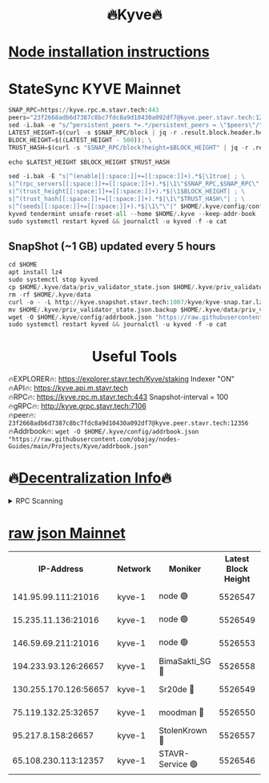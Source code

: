 <h1 align="center"> 🔥Kyve🔥</h1>

[Node installation instructions](https://github.com/obajay/nodes-Guides/tree/main/Projects/Kyve)
=
# StateSync KYVE Mainnet
```python
SNAP_RPC=https://kyve.rpc.m.stavr.tech:443
peers="23f2668adb6d7387c8bc7fdc8a9d10430a092df7@kyve.peer.stavr.tech:12356"
sed -i.bak -e "s/^persistent_peers *=.*/persistent_peers = \"$peers\"/" $HOME/.kyve/config/config.toml
LATEST_HEIGHT=$(curl -s $SNAP_RPC/block | jq -r .result.block.header.height); \
BLOCK_HEIGHT=$((LATEST_HEIGHT - 500)); \
TRUST_HASH=$(curl -s "$SNAP_RPC/block?height=$BLOCK_HEIGHT" | jq -r .result.block_id.hash)

echo $LATEST_HEIGHT $BLOCK_HEIGHT $TRUST_HASH

sed -i.bak -E "s|^(enable[[:space:]]+=[[:space:]]+).*$|\1true| ; \
s|^(rpc_servers[[:space:]]+=[[:space:]]+).*$|\1\"$SNAP_RPC,$SNAP_RPC\"| ; \
s|^(trust_height[[:space:]]+=[[:space:]]+).*$|\1$BLOCK_HEIGHT| ; \
s|^(trust_hash[[:space:]]+=[[:space:]]+).*$|\1\"$TRUST_HASH\"| ; \
s|^(seeds[[:space:]]+=[[:space:]]+).*$|\1\"\"|" $HOME/.kyve/config/config.toml
kyved tendermint unsafe-reset-all --home $HOME/.kyve --keep-addr-book
sudo systemctl restart kyved && journalctl -u kyved -f -o cat
```

## SnapShot (~1 GB) updated every 5 hours
```python
cd $HOME
apt install lz4
sudo systemctl stop kyved
cp $HOME/.kyve/data/priv_validator_state.json $HOME/.kyve/priv_validator_state.json.backup
rm -rf $HOME/.kyve/data
curl -o - -L http://kyve.snapshot.stavr.tech:1007/kyve/kyve-snap.tar.lz4 | lz4 -c -d - | tar -x -C $HOME/.kyve --strip-components 2
mv $HOME/.kyve/priv_validator_state.json.backup $HOME/.kyve/data/priv_validator_state.json
wget -O $HOME/.kyve/config/addrbook.json "https://raw.githubusercontent.com/obajay/nodes-Guides/main/Projects/Kyve/addrbook.json"
sudo systemctl restart kyved && journalctl -u kyved -f -o cat
```

<h1 align="center"> Useful Tools</h1>

🔥EXPLORER🔥:     https://explorer.stavr.tech/Kyve/staking        Indexer "ON" \
🔥API🔥: 			 		https://kyve.api.m.stavr.tech \
🔥RPC🔥:          https://kyve.rpc.m.stavr.tech:443	              Snapshot-interval = 100 \
🔥gRPC🔥:         http://kyve.grpc.stavr.tech:7106 \
🔥peer🔥:					`23f2668adb6d7387c8bc7fdc8a9d10430a092df7@kyve.peer.stavr.tech:12356` \
🔥Addrbook🔥:    ```wget -O $HOME/.kyve/config/addrbook.json "https://raw.githubusercontent.com/obajay/nodes-Guides/main/Projects/Kyve/addrbook.json"```

🔥[Decentralization Info](https://github.com/obajay/StateSync-snapshots/tree/main/Projects/Kyve/Decentralization)🔥
=

<details>
<summary>RPC Scanning</summary>

<h2 align="center"> We scan nodes in real time every 4 hours. And we provide the final result of RPC endpoints.
We cannot influence the operation of these nodes in any way. </h2>


```python
If Voting Power is higher than 0 --> then the Node is a validator of the network and may be subject to attack and be a potential threat to the chain.
```
```python
We marked such validators with a red symbol
```

</details>

[raw json Mainnet](https://rpc-check.kyvem.stavr.tech/kyvem/rpc-kyvem-result.json)
=



<table><tr><th>IP-Address</th><th>Network</th><th>Moniker</th><th>Latest Block Height</th><th>Earliest Block Height</th><th>Catching Up</th><th>Tx Index</th><th>Voting Power</th><th>Scan Time</th></tr><tr><td>141.95.99.111:21016</td><td>kyve-1</td><td>node 🟢</td><td>5526547</td><td>1</td><td>False</td><td>off</td><td>0</td><td>2024-03-26T08:14:49.774975580UTC</td></tr><tr><td>15.235.11.136:21016</td><td>kyve-1</td><td>node 🟢</td><td>5526549</td><td>1</td><td>False</td><td>off</td><td>0</td><td>2024-03-26T08:15:00.644744888UTC</td></tr><tr><td>146.59.69.211:21016</td><td>kyve-1</td><td>node 🟢</td><td>5526553</td><td>1</td><td>False</td><td>off</td><td>0</td><td>2024-03-26T08:15:26.179932907UTC</td></tr><tr><td>194.233.93.126:26657</td><td>kyve-1</td><td>BimaSakti_SG 🔴</td><td>5526558</td><td>2646001</td><td>False</td><td>off</td><td>651</td><td>2024-03-26T08:15:55.967673639UTC</td></tr><tr><td>130.255.170.126:56657</td><td>kyve-1</td><td>Sr20de 🔴</td><td>5526549</td><td>5217201</td><td>False</td><td>off</td><td>6009</td><td>2024-03-26T08:15:01.018308970UTC</td></tr><tr><td>75.119.132.25:32657</td><td>kyve-1</td><td>moodman 🔴</td><td>5526550</td><td>5426550</td><td>False</td><td>off</td><td>6865</td><td>2024-03-26T08:15:05.469991452UTC</td></tr><tr><td>95.217.8.158:26657</td><td>kyve-1</td><td>StolenKrown 🔴</td><td>5526557</td><td>5430801</td><td>False</td><td>on</td><td>2499</td><td>2024-03-26T08:15:46.913877780UTC</td></tr><tr><td>65.108.230.113:12357</td><td>kyve-1</td><td>STAVR-Service 🟢</td><td>5526546</td><td>5525501</td><td>False</td><td>on</td><td>0</td><td>2024-03-26T08:14:43.417686832UTC</td></tr></table>
